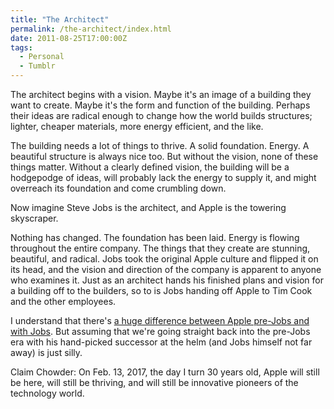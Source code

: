 ```yaml
---
title: "The Architect"
permalink: /the-architect/index.html
date: 2011-08-25T17:00:00Z
tags: 
  - Personal
  - Tumblr
---
```


The architect begins with a vision. Maybe it's an image of a building they want to create. Maybe it's the form and function of the building. Perhaps their ideas are radical enough to change how the world builds structures; lighter, cheaper materials, more energy efficient, and the like.

The building needs a lot of things to thrive. A solid foundation. Energy. A beautiful structure is always nice too. But without the vision, none of these things matter. Without a clearly defined vision, the building will be a hodgepodge of ideas, will probably lack the energy to supply it, and might overreach its foundation and come crumbling down.

Now imagine Steve Jobs is the architect, and Apple is the towering skyscraper.

Nothing has changed. The foundation has been laid. Energy is flowing throughout the entire company. The things that they create are stunning, beautiful, and radical. Jobs took the original Apple culture and flipped it on its head, and the vision and direction of the company is apparent to anyone who examines it. Just as an architect hands his finished plans and vision for a building off to the builders, so to is Jobs handing off Apple to Tim Cook and the other employees.

I understand that there's <a href="http://www.splatf.com/2011/08/steve-jobs-effect/" target="_blank">a huge difference between Apple pre-Jobs and with Jobs</a>. But assuming that we're going straight back into the pre-Jobs era with his hand-picked successor at the helm (and Jobs himself not far away) is just silly.

Claim Chowder: On Feb. 13, 2017, the day I turn 30 years old, Apple will still be here, will still be thriving, and will still be innovative pioneers of the technology world.
